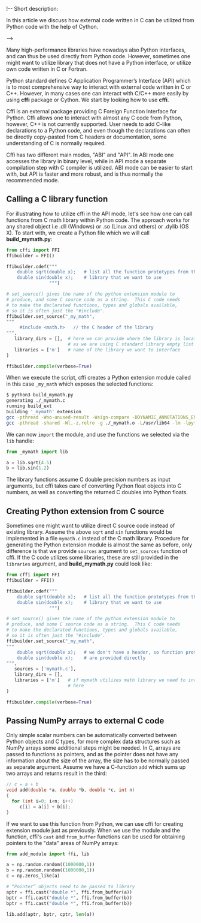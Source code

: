 <!-- Title: Interfacing C code with Cython -->

!-- Short description:

In this article we discuss how external code written in C can be utilized
from Python code with the help of Cython.

-->

Many high-performance libraries have nowadays also Python interfaces, and
can thus be used directly from Python code. However, sometimes one might want
to utilize library that does not have a Python interface, or utilize own code
written in C or Fortran. 

Python standard defines C Application Programmer’s Interface (API) which is to
most comprehensive way to interact with external code written in C or C++. 
However, in many cases one can interact with C/C++ more easily by using **cffi**
package or Cython. We start by looking how to use **cffi**.

Cffi is an external package providing C Foreign Function Interface for Python.
Cffi allows one to interact with almost any C code from Python, however, C++ 
is not currently supported. User needs to add C-like declarations to a Python
code, and even though the declarations can often be directly copy-pasted from
C headers or documentation, some understanding of C is normally required.

Cffi has two different main modes, "ABI" and "API". In ABI mode one accesses
the library in binary level, while in API mode a separate compilation step with
C compiler is utilized. ABI  mode can be easier to start with, but API is 
faster and more robust, and is thus normally the recommended mode. 

## Calling a C library function

For illustrating how to utilize cffi in the API mode, let's see how one can 
call functions from C math library within Python code. The approach works
for any shared object i.e .dll (Windows) or .so (Linux and others) or .dylib 
(OS X). To start with, we create a Python file which we will call 
**build_mymath.py**:

~~~python
from cffi import FFI
ffibuilder = FFI()

ffibuilder.cdef("""
    double sqrt(double x);   # list all the function prototypes from the
    double sin(double x);    # library that we want to use
                """)

# set_source() gives the name of the python extension module to
# produce, and some C source code as a string.  This C code needs
# to make the declarated functions, types and globals available,
# so it is often just the "#include".
ffibuilder.set_source("_my_math",
"""
     #include <math.h>   // the C header of the library
""",
   library_dirs = [],  # here we can provide where the library is located,
                       # as we are using C standard library empty list is enough
   libraries = ['m']   # name of the library we want to interface
)

ffibuilder.compile(verbose=True)
~~~

When we execute the script, cffi creates a Python extension module called in 
this case `_my_math` which exposes the selected functions:

~~~bash
$ python3 build_mymath.py 
generating ./_mymath.c
running build_ext
building '_mymath' extension
gcc -pthread -Wno-unused-result -Wsign-compare -DDYNAMIC_ANNOTATIONS_ENABLED=1 -DNDEBUG -O2 -g -pipe -Wall -Wp,-D_FORTIFY_SOURCE=2 -fexceptions -fstack-protector-strong --param=ssp-buffer-size=4 -grecord-gcc-switches -m64 -mtune=generic -D_GNU_SOURCE -fPIC -fwrapv -fPIC -I/usr/include/python3.6m -c _mymath.c -o ./_mymath.o
gcc -pthread -shared -Wl,-z,relro -g ./_mymath.o -L/usr/lib64 -lm -lpython3.6m -o ./_mymath.cpython-36m-x86_64-linux-gnu.so
~~~

We can now `import` the module, and use the functions we selected via the `lib`
handle:

~~~python
from _mymath import lib

a = lib.sqrt(4.5) 
b = lib.sin(1.2)
~~~

The library functions assume C double precision numbers as input arguments, but
cffi takes care of converting Python float objects into C numbers, as well as
converting the returned C doubles into Python floats.

## Creating Python extension from C source

Sometimes one might want to utilize direct C source code instead of existing 
library. Assume the above `sqrt` and `sin` functions would be implemented in a
file `mymath.c` instead of the C math library. Procedure for generating the 
Python extension module is almost the same as before, only difference is that 
we provide `sources` argument to `set_sources` function of cffi. If the C code
utilizes some libraries, these are still provided in the `libraries` argument, 
and **build_mymath.py** could look like:

~~~python
from cffi import FFI
ffibuilder = FFI()

ffibuilder.cdef("""
    double sqrt(double x);   # list all the function prototypes from the
    double sin(double x);    # library that we want to use
                """)

# set_source() gives the name of the python extension module to
# produce, and some C source code as a string.  This C code needs
# to make the declarated functions, types and globals available,
# so it is often just the "#include".
ffibuilder.set_source("_my_math",
"""
    double sqrt(double x);   # we don't have a header, so function prototypes
    double sin(double x);    # are provided directly
""",
   sources = ['mymath.c'],
   library_dirs = [],  
   libraries = ['m']   # if mymath utilizes math library we need to include it 
                       # here
)

ffibuilder.compile(verbose=True)
~~~

## Passing NumPy arrays to external C code

Only simple scalar numbers can be automatically converted between Python objects
and C types, for more complex data structures such as NumPy arrays some 
additional steps might be needed. In C, arrays are passed to functions as
pointers, and as the pointer does not have any information about the size of
the array, the size has to be normally passed as separate argument. Assume we
have a C-function `add` which sums up two arrays and returns result in the 
third:

~~~c
// c = a + b
void add(double *a, double *b, double *c, int n)
{
  for (int i=0; i<n; i++)
     c[i] = a[i] + b[i];
}
~~~

If we want to use this function from Python, we can use cffi for creating 
extension module just as previously. When we use the module and the function, 
cffi's `cast` and `from_buffer` functions can be used for obtaining pointers 
to the "data" areas of NumPy arrays:

~~~python
from add_module import ffi, lib

a = np.random.random((1000000,1))
b = np.random.random((1000000,1))
c = np.zeros_like(a)

# “Pointer” objects need to be passed to library
aptr = ffi.cast("double *", ffi.from_buffer(a))
bptr = ffi.cast("double *", ffi.from_buffer(b))
bptr = ffi.cast("double *", ffi.from_buffer(b))

lib.add(aptr, bptr, cptr, len(a))
~~~







